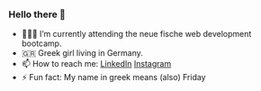 ### Hello there 👋


- 👩🏼‍💻 I’m currently attending the neue fische web development bootcamp.
- 🇬🇷 Greek girl living in Germany.
- 📫 How to reach me: 
  [LinkedIn](https://de.linkedin.com/in/paraskevi-fara-340433179)
  [Instagram](https://www.instagram.com/fara.para/)
- ⚡ Fun fact: My name in greek means (also) Friday 

